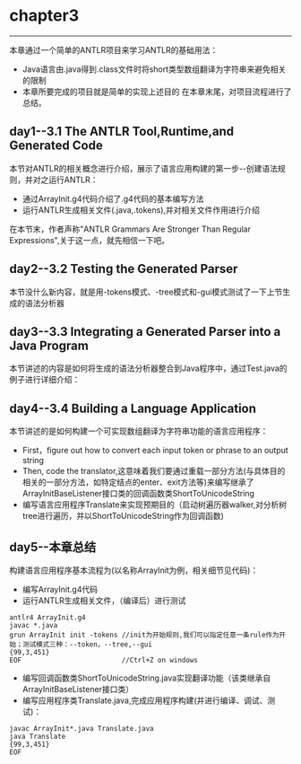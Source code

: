 # chapter3
***
本章通过一个简单的ANTLR项目来学习ANTLR的基础用法：
* Java语言由.java得到.class文件时将short类型数组翻译为字符串来避免相关的限制
* 本章所要完成的项目就是简单的实现上述目的
在本章末尾，对项目流程进行了总结。

## day1--3.1 The ANTLR Tool,Runtime,and Generated Code
本节对ANTLR的相关概念进行介绍，展示了语言应用构建的第一步--创建语法规则，并对之运行ANTLR：
* 通过ArrayInit.g4代码介绍了.g4代码的基本编写方法
* 运行ANTLR生成相关文件(.java,.tokens),并对相关文件作用进行介绍

在本节末，作者声称"ANTLR Grammars Are Stronger Than Regular Expressions",关于这一点，就先相信一下吧。

## day2--3.2 Testing the Generated Parser
本节没什么新内容，就是用-tokens模式、-tree模式和-gui模式测试了一下上节生成的语法分析器

## day3--3.3 Integrating a Generated Parser into a Java Program
本节讲述的内容是如何将生成的语法分析器整合到Java程序中，通过Test.java的例子进行详细介绍：

## day4--3.4 Building a Language Application
本节讲述的是如何构建一个可实现数组翻译为字符串功能的语言应用程序：
* First，figure out how to convert each input token or phrase to an output string
* Then, code the translator,这意味着我们要通过重载一部分方法(与具体目的相关的一部分方法，如特定结点的enter、exit方法等)来编写继承了ArrayInitBaseListener接口类的回调函数类ShortToUnicodeString
* 编写语言应用程序Translate来实现预期目的（启动树遍历器walker,对分析树tree进行遍历，并以ShortToUnicodeString作为回调函数)

## day5--本章总结
构建语言应用程序基本流程为(以名称ArrayInit为例，相关细节见代码)：
* 编写ArrayInit.g4代码
* 运行ANTLR生成相关文件，（编译后）进行测试
```
antlr4 ArrayInit.g4
javac *.java
grun ArrayInit init -tokens //init为开始规则,我们可以指定任意一条rule作为开始；测试模式三种：--token，--tree,--gui
{99,3,451}
EOF                         //Ctrl+Z on windows
```
* 编写回调函数类ShortToUnicodeString.java实现翻译功能（该类继承自ArrayInitBaseListener接口类）
* 编写应用程序类Translate.java,完成应用程序构建(并进行编译、调试、测试)：
```
javac ArrayInit*.java Translate.java
java Translate
{99,3,451}
EOF
```
